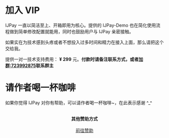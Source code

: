# 加入 VIP

IJPay 一直以简洁至上、开箱即用为核心。提供的 IJPay-Demo 也在简化使用流程做到简单修改配置就能用，同时也鼓励用户与 IJPay 亲密接触。

如果实在为技术感到头疼或者不想投入过多时间和精力在接入上面，那么请把这个交给我。

提供一对一技术支持费用： **¥ 299** 元。**付款时请备注联系方式，或者[加群:723992875](http://shang.qq.com/wpa/qunwpa?idkey=44c2b0331f1bdca6c9d404e863edd83973fa97224b79778db79505fc592f00bc)联系群主**


 # 请作者喝一杯咖啡
 
   如果你觉得 IJPay 对你有帮助，可以请作者喝一杯咖啡~，在此表示感谢 ^_^

 
 <p align="center">
     <a target="_blank" href="https://github.com/Javen205/donate">
            <img :src="$withBase('/wxpay.jpeg')" width="260px"></img>
     </a>
     <br/>
     <br/>
     <strong>其他赞助方式</strong>
     <br/>
     <br/>
     <a target="_blank" href="https://github.com/Javen205/donate">前往赞助</a>
 </p>
 
 
 